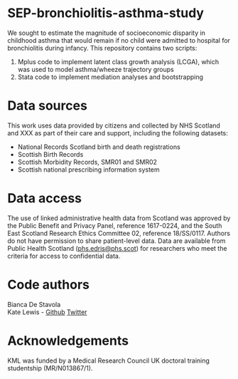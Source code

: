 # SEP-bronchiolitis-asthma-study
We sought to estimate the magnitude of socioeconomic disparity in childhood asthma that would remain if no child were admitted to hospital for bronchiolitis during infancy. This repository contains two scripts:<br/>
1. Mplus code to implement latent class growth analysis (LCGA), which was used to model asthma/wheeze trajectory groups<br/>
2. Stata code to implement mediation analyses and bootstrapping
# Data sources
This work uses data provided by citizens and collected by NHS Scotland and XXX as part of their care and support, including the following datasets:<br/>
- National Records Scotland birth and death registrations<br/>
- Scottish Birth Records<br/>
- Scottish Morbidity Records, SMR01 and SMR02<br/>
- Scottish national prescribing information system<br/>
# Data access
The use of linked administrative health data from Scotland was approved by the Public Benefit and Privacy Panel, reference 1617-0224, and the South East Scotland Research Ethics Committee 02, reference 18/SS/0117. Authors do not have permission to share patient-level data. Data are available from Public Health Scotland (phs.edris@phs.scot) for researchers who meet the criteria for access to confidential data.<br/>
# Code authors
Bianca De Stavola<br/>
Kate Lewis - [Github](https://github.com/LewisKate123) [Twitter](https://twitter.com/KateMarieLewis1)<br/>
# Acknowledgements 
KML was funded by a Medical Research Council UK doctoral training studentship (MR/N013867/1).
